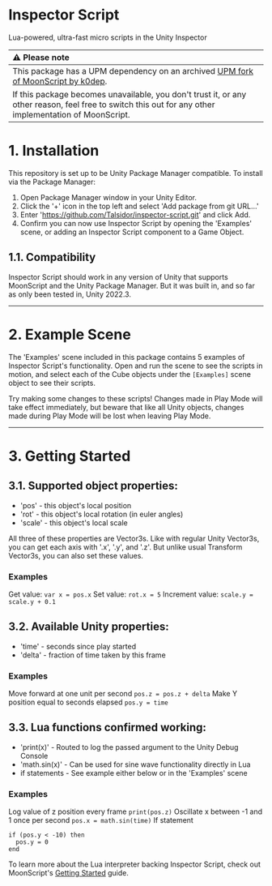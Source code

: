 # Inspector Script
Lua-powered, ultra-fast micro scripts in the Unity Inspector

| :warning: Please note           |
|:----------------------------|
| This package has a UPM dependency on an archived [UPM fork of MoonScript by k0dep](https://github.com/k0dep/MoonSharp/). |
| If this package becomes unavailable, you don't trust it, or any other reason, feel free to switch this out for any other implementation of MoonScript. |

# 1. Installation

This repository is set up to be Unity Package Manager compatible.
To install via the Package Manager:
1. Open Package Manager window in your Unity Editor.
2. Click the '+' icon in the top left and select 'Add package from git URL...'
3. Enter 'https://github.com/Talsidor/inspector-script.git' and click Add.
4. Confirm you can now use Inspector Script by opening the 'Examples' scene, or adding an Inspector Script component to a Game Object.

## 1.1. Compatibility

Inspector Script should work in any version of Unity that supports MoonScript and the Unity Package Manager.
But it was built in, and so far as only been tested in, Unity 2022.3.

----

# 2. Example Scene

The 'Examples' scene included in this package contains 5 examples of Inspector Script's functionality. Open and run the scene to see the scripts in motion, and select each of the Cube objects under the `[Examples]` scene object to see their scripts.

Try making some changes to these scripts! Changes made in Play Mode will take effect immediately, but beware that like all Unity objects, changes made during Play Mode will be lost when leaving Play Mode.

----

# 3. Getting Started

## 3.1. Supported object properties:
- 'pos' - this object's local position
- 'rot' - this object's local rotation (in euler angles)
- 'scale' - this object's local scale

All three of these properties are Vector3s. Like with regular Unity Vector3s, you can get each axis with '.x', '.y', and '.z'. But unlike usual Transform Vector3s, you can also set these values.

### Examples

Get value: 
`var x = pos.x`
Set value: 
`rot.x = 5`
Increment value:
`scale.y = scale.y + 0.1`

## 3.2. Available Unity properties:
- 'time' - seconds since play started
- 'delta' - fraction of time taken by this frame

### Examples

Move forward at one unit per second
`pos.z = pos.z + delta`
Make Y position equal to seconds elapsed
`pos.y = time`

## 3.3. Lua functions confirmed working:
- 'print(x)' - Routed to log the passed argument to the Unity Debug Console
- 'math.sin(x)' - Can be used for sine wave functionality directly in Lua
- if statements - See example either below or in the 'Examples' scene

### Examples

Log value of z position every frame
`print(pos.z)`
Oscillate x between -1 and 1 once per second
`pos.x = math.sin(time)`
If statement
```
if (pos.y < -10) then
  pos.y = 0
end
```

To learn more about the Lua interpreter backing Inspector Script, check out MoonScript's [Getting Started](https://www.moonsharp.org/getting_started.html) guide.